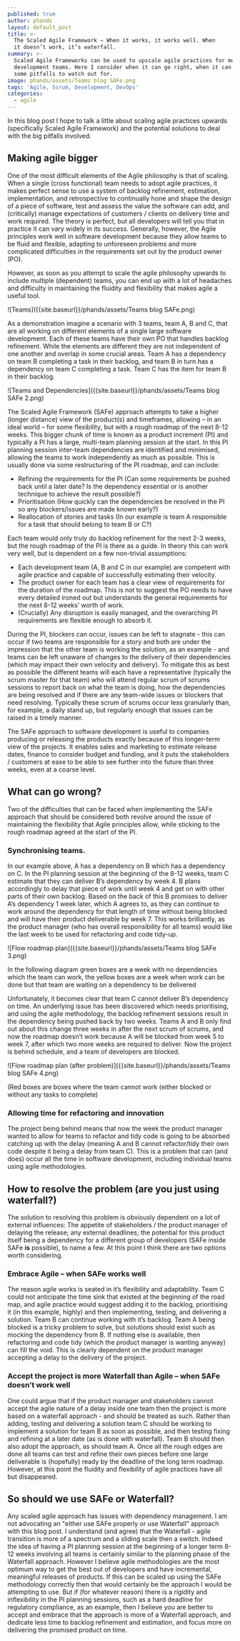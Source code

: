 ```yaml
---
published: true
author: phands
layout: default_post
title: >-
  The Scaled Agile Framework – When it works, it works well. When
  it doesn’t work, it’s waterfall.
summary: >-
  Scaled Agile Frameworks can be used to upscale agile practices for multiple
  development teams. Here I consider when it can go right, when it can wrong and
  some pitfalls to watch out for.
image: phands/assets/Teams blog SAFe.png
tags: 'Agile, Scrum, Development, DevOps'
categories:
  - agile
---
```


In this blog post I hope to talk a little about scaling agile practices upwards (specifically Scaled Agile Framework) and the potential solutions to deal with the big pitfalls involved.

## Making agile bigger

One of the most difficult elements of the Agile philosophy is that of scaling. When a single (cross functional) team needs to adopt agile practices, it makes perfect sense to use a system of backlog refinement, estimation, implementation, and retrospective to continually hone and shape the design of a piece of software, test and assess the value the software can add, and (critically) manage expectations of customers / clients on delivery time and work required. The theory is perfect, but all developers will tell you that in practice it can vary widely in its success. Generally, however, the Agile principles work well in software development because they allow teams to be fluid and flexible, adapting to unforeseen problems and more complicated difficulties in the requirements set out by the product owner (PO).

However, as soon as you attempt to scale the agile philosophy upwards to include multiple (dependent) teams, you can end up with a lot of headaches and difficulty in maintaining the fluidity and flexibility that makes agile a useful tool.

![Teams]({{site.baseurl}}/phands/assets/Teams blog SAFe.png)

As a demonstration imagine a scenario with 3 teams, team A, B and C, that are all working on different elements of a single large software development. Each of these teams have their own PO that handles backlog refinement. While the elements are different they are not independent of one another and overlap in some crucial areas. Team A has a dependency on team B completing a task in their backlog, and team B in turn has a dependency on team C completing a task. Team C has the item for team B in their backlog.

![Teams and Dependencies]({{site.baseurl}}/phands/assets/Teams blog SAFe 2.png)

The Scaled Agile Framework (SAFe) approach attempts to take a higher (longer distance) view of the product(s) and timeframes, allowing – in an ideal world – for some flexibility, but with a rough roadmap of the next 8-12 weeks. This bigger chunk of time is known as a product increment (PI) and typically a PI has a large, multi-team planning session at the start. In this PI planning session inter-team dependencies are identified and minimised, allowing the teams to work independently as much as possible. This is usually done via some restructuring of the PI roadmap, and can include: 

- Refining the requirements for the PI (Can some requirements be pushed back until a later date? Is the dependency essential or is another technique to achieve the result possible?)
- Prioritisation (How quickly can the dependencies be resolved in the PI so any blockers/issues are made known early?)
- Reallocation of stories and tasks (In our example is team A responsible for a task that should belong to team B or C?)

Each team would only truly do backlog refinement for the next 2-3 weeks, but the rough roadmap of the PI is there as a guide. In theory this can work very well, but is dependent on a few non-trivial assumptions:

- Each development team (A, B and C in our example) are competent with agile practice and capable of successfully estimating their velocity.
- The product owner for each team has a clear view of requirements for the duration of the roadmap. This is not to suggest the PO needs to have every detailed ironed out but understands the general requirements for the next 8-12 weeks’ worth of work.
- (Crucially) Any disruption is easily managed, and the overarching PI requirements are flexible enough to absorb it.

During the PI, blockers can occur, issues can be left to stagnate - this can occur if two teams are responsible for a story and both are under the impression that the other team is working the solution, as an example - and teams can be left unaware of changes to the delivery of their dependencies (which may impact their own velocity and delivery). To mitigate this as best as possible the different teams will each have a representative (typically the scrum master for that team) who will attend regular scrum of scrums sessions to report back on what the team is doing, how the dependencies are being resolved and if there are any team-wide issues or blockers that need resolving. Typically these scrum of scrums occur less granularly than, for example, a daily stand up, but regularly enough that issues can be raised in a timely manner.

The SAFe approach to software development is useful to companies producing or releasing the products exactly because of this longer-term view of the projects. It enables sales and marketing to estimate release dates, finance to consider budget and funding, and it puts the stakeholders / customers at ease to be able to see further into the future than three weeks, even at a coarse level.

## What can go wrong?

Two of the difficulties that can be faced when implementing the SAFe approach that should be considered both revolve around the issue of maintaining the flexibility that Agile principles allow, while sticking to the rough roadmap agreed at the start of the PI.

### Synchronising teams.

In our example above, A has a dependency on B which has a dependency on C. In the PI planning session at the beginning of the 8-12 weeks, team C estimate that they can deliver B’s dependency by week 4. B plans accordingly to delay that piece of work until week 4 and get on with other parts of their own backlog. Based on the back of this B promises to deliver A’s dependency 1 week later, which A agrees to, as they can continue to work around the dependency for that length of time without being blocked and will have their product deliverable by week 7. This works brilliantly, as the product manager (who has overall responsibility for all teams) would like the last week to be used for refactoring and code tidy-up.

![Flow roadmap plan]({{site.baseurl}}/phands/assets/Teams blog SAFe 3.png)

In the following diagram green boxes are a week with no dependencies which the team can work, the yellow boxes are a week when work can be done but that team are waiting on a dependency to be delivered

Unfortunately, it becomes clear that team C cannot deliver B’s dependency on time. An underlying issue has been discovered which needs prioritising, and using the agile methodology, the backlog refinement sessions result in the dependency being pushed back by two weeks. Teams A and B only find out about this change three weeks in after the next scrum of scrums, and now the roadmap doesn’t work because A will be blocked from week 5 to week 7, after which two more weeks are required to deliver. Now the project is behind schedule, and a team of developers are blocked.

![Flow roadmap plan (after problem)]({{site.baseurl}}/phands/assets/Teams blog SAFe 4.png)

(Red boxes are boxes where the team cannot work (either blocked or without any tasks to complete)

### Allowing time for refactoring and innovation

The project being behind means that now the week the product manager wanted to allow for teams to refactor and tidy code is going to be absorbed catching up with the delay (meaning A and B cannot refactor/tidy their own code despite it being a delay from team C).
This is a problem that can (and does) occur all the time in software development, including individual teams using agile methodologies.

## How to resolve the problem (are you just using waterfall?)

The solution to resolving this problem is obviously dependent on a lot of external influences: The appetite of stakeholders / the product manager of delaying the release; any external deadlines; the potential for this product itself being a dependency for a different group of developers (SAFe inside SAFe __is__ possible), to name a few. At this point I think there are two options worth considering.

### Embrace Agile – when SAFe works well

The reason agile works is seated in it’s flexibility and adaptability. Team C could not anticipate the time sink that existed at the beginning of the road map, and agile practice would suggest adding it to the backlog, prioritising it (in this example, highly) and then implementing, testing, and delivering a solution. Team B can continue working with it’s backlog. Team A being blocked is a tricky problem to solve, but solutions should exist such as mocking the dependency from B. If nothing else is available, then refactoring and code tidy (which the product manager is wanting anyway) can fill the void. This is clearly dependent on the product manager accepting a delay to the delivery of the project.

### Accept the project is more Waterfall than Agile – when SAFe doesn’t work well

One could argue that if the product manager and stakeholders cannot accept the agile nature of a delay inside one team then the project is more based on a waterfall approach - and should be treated as such. Rather than adding, testing and delivering a solution team C should be working to implement a solution for team B as soon as possible, and then testing fixing and refining at a later date (as is done with waterfall). Team B should then also adopt the approach, as should team A. Once all the rough edges are done all teams can test and refine their own pieces before one large deliverable is (hopefully) ready by the deadline of the long term roadmap. However, at this point the fluidity and flexibility of agile practices have all but disappeared.

## So should we use SAFe or Waterfall?

Any scaled agile approach has issues with dependency management. I am not advocating an "either use SAFe properly or use Waterfall" approach with this blog post. I understand (and agree) that the Waterfall - agile transition is more of a spectrum and a sliding scale then a switch. Indeed the idea of having a PI planning session at the beginning of a longer term 8-12 weeks involving all teams is certainly similar to the planning phase of the Waterfall approach. However I believe agile methodologies are the most optimum way to get the best out of developers and have incremental, meaningful releases of products. If this can be scaled up using the SAFe methodology correctly then that would certainly be the approach I would be attempting to use. But if (for whatever reason) there is a rigidity and inflexibility in the PI planning sessions, such as a hard deadline for regulatory compliance, as an example, then I believe you are better to accept and embrace that the approach is more of a Waterfall approach, and dedicate less time to backlog refinement and estimation, and focus more on delivering the promised product on time.










